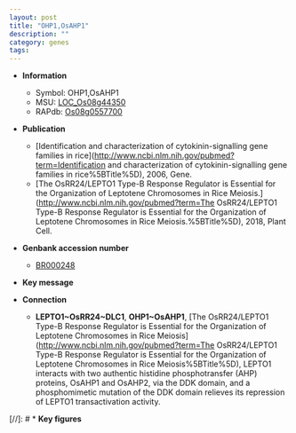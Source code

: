 ```yaml
---
layout: post
title: "OHP1,OsAHP1"
description: ""
category: genes
tags: 
---
```


* **Information**  
    + Symbol: OHP1,OsAHP1  
    + MSU: [LOC_Os08g44350](http://rice.uga.edu/cgi-bin/ORF_infopage.cgi?orf=LOC_Os08g44350)  
    + RAPdb: [Os08g0557700](http://rapdb.dna.affrc.go.jp/viewer/gbrowse_details/irgsp1?name=Os08g0557700)  

* **Publication**  
    + [Identification and characterization of cytokinin-signalling gene families in rice](http://www.ncbi.nlm.nih.gov/pubmed?term=Identification and characterization of cytokinin-signalling gene families in rice%5BTitle%5D), 2006, Gene.
    + [The OsRR24/LEPTO1 Type-B Response Regulator is Essential for the Organization of Leptotene Chromosomes in Rice Meiosis.](http://www.ncbi.nlm.nih.gov/pubmed?term=The OsRR24/LEPTO1 Type-B Response Regulator is Essential for the Organization of Leptotene Chromosomes in Rice Meiosis.%5BTitle%5D), 2018, Plant Cell.

* **Genbank accession number**  
    + [BR000248](http://www.ncbi.nlm.nih.gov/nuccore/BR000248)

* **Key message**  

* **Connection**  
    + __LEPTO1~OsRR24~DLC1__, __OHP1~OsAHP1__, [The OsRR24/LEPTO1 Type-B Response Regulator is Essential for the Organization of  Leptotene Chromosomes in Rice Meiosis](http://www.ncbi.nlm.nih.gov/pubmed?term=The OsRR24/LEPTO1 Type-B Response Regulator is Essential for the Organization of  Leptotene Chromosomes in Rice Meiosis%5BTitle%5D), LEPTO1 interacts with two authentic histidine phosphotransfer (AHP) proteins, OsAHP1 and OsAHP2, via the DDK domain, and a phosphomimetic mutation of the DDK domain relieves its repression of LEPTO1 transactivation activity.

[//]: # * **Key figures**  


